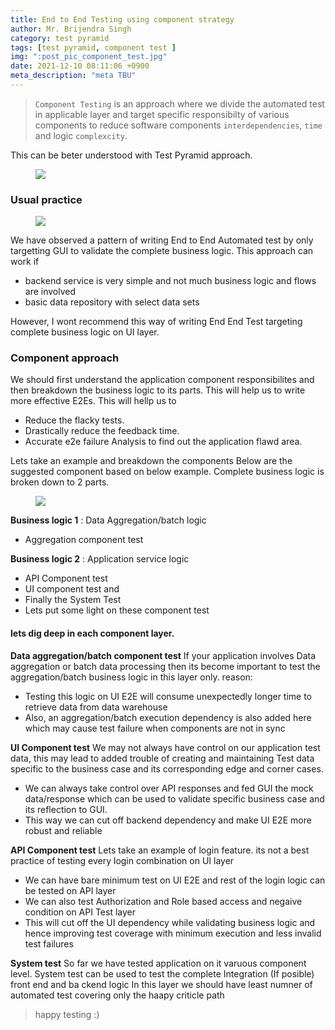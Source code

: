 ```yaml
---
title: End to End Testing using component strategy
author: Mr. Brijendra Singh
category: test pyramid
tags: [test pyramid, component test ]
img: ":post_pic_component_test.jpg"
date: 2021-12-10 08:11:06 +0900
meta_description: "meta TBU"
---
```

<!-- outline-start -->
> `Component Testing` is an approach where we divide the automated test in applicable layer and target specific responsibilty of various components to reduce software components `interdependencies`, `time` and logic `complexcity`.
<!-- outline-end -->

This can be beter understood with Test Pyramid approach.
<figure>
	<a href="https://user-images.githubusercontent.com/19272137/140619113-02b42a32-ca5f-4149-bad4-86c6d20dc1b3.png"><img src="https://user-images.githubusercontent.com/19272137/140619113-02b42a32-ca5f-4149-bad4-86c6d20dc1b3.png"></a>
</figure>

### Usual practice
<figure>
	<a href="https://user-images.githubusercontent.com/19272137/140619562-209459dc-baf5-457d-852c-f79b564fbf51.png"><img src="https://user-images.githubusercontent.com/19272137/140619562-209459dc-baf5-457d-852c-f79b564fbf51.png"></a>
</figure>

We have observed a pattern of writing End to End Automated test by only targetting GUI to validate the complete business logic. 
This approach can work if
- backend service is very simple and not much business logic and flows are involved
- basic data repository with select data sets

However, I wont recommend this way of writing End End Test targeting complete business logic on UI layer.

### Component approach
We should first understand the application component responsibilites and then breakdown the business logic to its parts. This will help us to write more effective E2Es.
This will hellp us to
- Reduce the flacky tests.
- Drastically reduce the feedback time.
- Accurate e2e failure Analysis to find out the application flawd area.

Lets take an example and breakdown the components
Below are the suggested component based on below example. Complete business logic is broken down to 2 parts.
<figure>
	<a href="https://user-images.githubusercontent.com/19272137/140618659-9edba9f8-2e68-47a1-bba3-9b045b6c12cb.png"><img src="https://user-images.githubusercontent.com/19272137/140618659-9edba9f8-2e68-47a1-bba3-9b045b6c12cb.png"></a>
</figure>

**Business logic 1** : Data Aggregation/batch logic
- Aggregation component test

**Business logic 2** : Application service logic
- API Component test
- UI component test and
- Finally the System Test
- Lets put some light on these component test

#### lets dig deep in each component layer.

**Data aggregation/batch component test** 
If your application involves Data aggregation or batch data processing then its become important to test the aggregation/batch business logic in this layer only.
reason:
- Testing this logic on UI E2E will consume unexpectedly longer time to retrieve data from data warehouse
- Also, an aggregation/batch execution dependency is also added here which may cause test failure when components are not in sync

**UI Component test** 
We may not always have control on our application test data, this may lead to added trouble of creating and maintaining Test data specific to the business case and its corresponding edge and corner cases.
- We can always take control over API responses and fed GUI the mock data/response which can be used to validate specific business case and its reflection to GUI.
- This way we can cut off backend dependency and make UI E2E more robust and reliable

**API Component test** 
Lets take an example of login feature. its not a best practice of testing every login combination on UI layer
- We can have bare minimum test on UI E2E and rest of the login logic can be tested on API layer
- We can also test Authorization and Role based access and negaive condition on API Test layer
- This will cut off the UI dependency while validating business logic and hence improving test coverage with minimum execution and less invalid test failures

**System test** 
So far we have tested application on it varuous component level. System test can be used to test the complete Integration (If posible) front end and ba
ckend logic In this layer we should have least numner of automated test covering only the haapy criticle path

> happy testing :)
